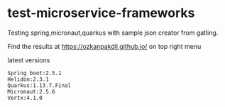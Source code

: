 # test-microservice-frameworks

Testing spring,micronaut,quarkus with sample json creator from gatling.

Find the results at https://ozkanpakdil.github.io/ on top right menu

latest versions
```
Spring boot:2.5.1
Helidon:2.3.1
Quarkus:1.13.7.Final
Micronaut:2.5.6
Vertx:4.1.0
```
